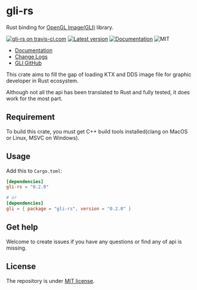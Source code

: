 # gli-rs

Rust binding for [OpenGL Image(GLI)](https://github.com/g-truc/gli) library.

[![gli-rs on travis-ci.com](https://travis-ci.com/Usami-Renko/gli-rs.svg?branch=master)](https://travis-ci.com/Usami-Renko/gli-rs)
[![Latest version](https://img.shields.io/crates/g/gli-rs.svg)](https://crates.io/crates/gli-rs)
[![Documentation](https://docs.rs/gli-rs/badge.svg)](https://docs.rs/gli-rs)
![MIT](https://img.shields.io/badge/license-MIT-blue.svg)

- [Documentation](https://docs.rs/gli-rs)
- [Change Logs](./CHANGES.md)
- [GLI GitHub](https://github.com/g-truc/gli)

This crate aims to fill the gap of loading KTX and DDS image file for graphic developer in Rust ecosystem.

Although not all the api has been translated to Rust and fully tested, it does work for the most part.

## Requirement

To build this crate, you must get C++ build tools installed(clang on MacOS or Linux, MSVC on Windows).

## Usage

Add this to `Cargo.toml`:

```toml
[dependencies]
gli-rs = "0.2.0"

# or
[dependencies]
gli = { package = "gli-rs", version = "0.2.0" }
```

## Get help

Welcome to create issues if you have any questions or find any of api is missing.

## License

The repository is under [MIT license](http://opensource.org/licenses/MIT).

